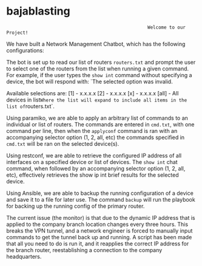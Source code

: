 # bajablasting

                                                        Welcome to our Project!
We have built a Network Management Chatbot, which has the following configurations:

The bot is set up to read our list of routers `routers.txt` and prompt the user to select one of the routers from the list when running a given command. For example, if the user types the `show int` command without specifying a device, the bot will respond with:
`The selected option was invalid.

Available selections are:
[1] - x.x.x.x
[2] - x.x.x.x
[x] - x.x.x.x
[all] - All devices in list`
Where the list will expand to include all items in the list of `routers.txt`.

Using paramiko, we are able to apply an arbitrary list of commands to an individual or list of routers. The commands are entered in `cmd.txt`, with one command per line, then when the `applyconf` command is ran with an accompanying selector option (1, 2, all, etc) the commands specified in `cmd.txt` will be ran on the selected device(s).

Using restconf, we are able to retrieve the configured IP address of all interfaces on a specified device or list of devices. The `show int` chat command, when followed by an accompanying selector option (1, 2, all, etc), effectively retrieves the show ip int brief results for the selected device.

Using Ansible, we are able to backup the running configuration of a device and save it to a file for later use. The command `backup` will run the playbook for backing up the running config of the primary router.

The current issue (the monitor) is that due to the dynamic IP address that is applied to the company branch location changes every three hours. This breaks the VPN tunnel, and a network engineer is forced to manually input commands to get the tunnel back up and running. A script has been made that all you need to do is run it, and it reapplies the correct IP address for the branch router, reestablishing a connection to the company headquarters.

 
